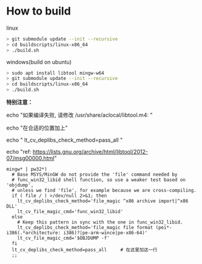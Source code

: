 # How to build

linux

```bash
> git submodule update --init --recursive
> cd buildscripts/linux-x86_64
> ./build.sh
```

windows(build on ubuntu)

```bash
> sudo apt install libtool mingw-w64
> git submodule update --init --recursive
> cd buildscripts/linux-x86_64
> ./build.sh
```



**特别注意：**

echo "如果编译失败, 请修改 /usr/share/aclocal/libtool.m4: "

echo "在合适的位置加上"

echo "  lt_cv_deplibs_check_method=pass_all "

echo "ref: https://lists.gnu.org/archive/html/libtool/2012-07/msg00000.html"





```
mingw* | pw32*)
  # Base MSYS/MinGW do not provide the 'file' command needed by
  # func_win32_libid shell function, so use a weaker test based on 'objdump',
  # unless we find 'file', for example because we are cross-compiling.
  if ( file / ) >/dev/null 2>&1; then
    lt_cv_deplibs_check_method='file_magic ^x86 archive import|^x86 DLL'
    lt_cv_file_magic_cmd='func_win32_libid'
  else
    # Keep this pattern in sync with the one in func_win32_libid.
    lt_cv_deplibs_check_method='file_magic file format (pei*-i386(.*architecture: i386)?|pe-arm-wince|pe-x86-64)'
    lt_cv_file_magic_cmd='$OBJDUMP -f'
  fi
  lt_cv_deplibs_check_method=pass_all     # 在这里加这一行
  ;;

```

